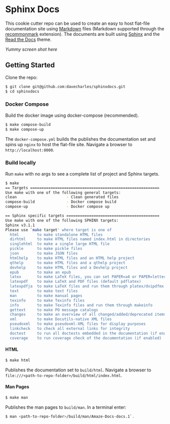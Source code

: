 # Sphinx Docs

This cookie cutter repo can be used to create an easy to host flat-file
documentation site using
[Markdown](https://www.markdownguide.org/getting-started/) files
(Markdown supported through the
[recommonmark](https://recommonmark.readthedocs.io) extension).
The documents are built using [Sphinx](https://www.sphinx-doc.org/en/master) and
the [Read the Docs](https://sphinx-rtd-theme.readthedocs.io) theme.

_Yummy screen shot here_

## Getting Started

Clone the repo:

```bash
$ git clone git@github.com:davecharles/sphinxdocs.git
$ cd sphinxdocs
```

### Docker Compose

Build the docker image using docker-compose (recommended).

```bash
$ make compose-build
$ make compose-up
```

The `docker-compose.yml` builds the publishes the documentation set and spins
up `nginx` to host the flat-file site. Navigate a browser to
`http://localhost:8000`. 

### Build locally
Run `make` with no args to see a complete list of project and Sphinx targets.    
```bash
$ make
== Targets =========================================================
Use make with one of the following general targets:
clean                      - Clean generated files
compose-build              - Docker compose build
compose-up                 - Docker compose up

== Sphinx specific targets =========================================
Use make with one of the following SPHINX targets:
Sphinx v3.1.1
Please use `make target' where target is one of
  html        to make standalone HTML files
  dirhtml     to make HTML files named index.html in directories
  singlehtml  to make a single large HTML file
  pickle      to make pickle files
  json        to make JSON files
  htmlhelp    to make HTML files and an HTML help project
  qthelp      to make HTML files and a qthelp project
  devhelp     to make HTML files and a Devhelp project
  epub        to make an epub
  latex       to make LaTeX files, you can set PAPER=a4 or PAPER=letter
  latexpdf    to make LaTeX and PDF files (default pdflatex)
  latexpdfja  to make LaTeX files and run them through platex/dvipdfmx
  text        to make text files
  man         to make manual pages
  texinfo     to make Texinfo files
  info        to make Texinfo files and run them through makeinfo
  gettext     to make PO message catalogs
  changes     to make an overview of all changed/added/deprecated items
  xml         to make Docutils-native XML files
  pseudoxml   to make pseudoxml-XML files for display purposes
  linkcheck   to check all external links for integrity
  doctest     to run all doctests embedded in the documentation (if enabled)
  coverage    to run coverage check of the documentation (if enabled)
```

#### HTML 
```bash
$ make html
```
Publishes the documentation set to `build/html`. Navigate a browser to
`file:///<path-to-repo-folder>/build/html/index.html`.

#### Man Pages
```bash
$ make man
```
Publishes the man pages to `build/man`. In a terminal enter:

```bash
$ man <path-to-repo-folder>/build/man/Amaze-Docs-docs.1`.
```
